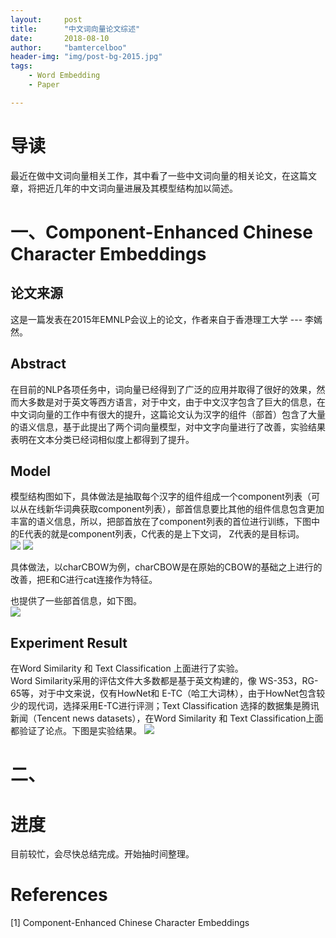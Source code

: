 ```yaml
---
layout:     post
title:      "中文词向量论文综述"
date:       2018-08-10
author:     "bamtercelboo"
header-img: "img/post-bg-2015.jpg"
tags:
    - Word Embedding
    - Paper

---
```



#  导读  #
最近在做中文词向量相关工作，其中看了一些中文词向量的相关论文，在这篇文章，将把近几年的中文词向量进展及其模型结构加以简述。


# 一、Component-Enhanced Chinese Character Embeddings #

## 论文来源 ##
这是一篇发表在2015年EMNLP会议上的论文，作者来自于香港理工大学 --- 李嫣然。

## Abstract ##
在目前的NLP各项任务中，词向量已经得到了广泛的应用并取得了很好的效果，然而大多数是对于英文等西方语言，对于中文，由于中文汉字包含了巨大的信息，在中文词向量的工作中有很大的提升，这篇论文认为汉字的组件（部首）包含了大量的语义信息，基于此提出了两个词向量模型，对中文字向量进行了改善，实验结果表明在文本分类已经词相似度上都得到了提升。

## Model ##
模型结构图如下，具体做法是抽取每个汉字的组件组成一个component列表（可以从在线新华词典获取component列表），部首信息要比其他的组件信息包含更加丰富的语义信息，所以，把部首放在了component列表的首位进行训练，下图中的E代表的就是component列表，C代表的是上下文词， Z代表的是目标词。  
![](https://i.imgur.com/46CRvTY.jpg)  ![](https://i.imgur.com/TshmPrx.jpg)

具体做法，以charCBOW为例，charCBOW是在原始的CBOW的基础之上进行的改善，把E和C进行cat连接作为特征。    

也提供了一些部首信息，如下图。  
![](https://i.imgur.com/KmB32WF.jpg)

## Experiment Result ##
在Word Similarity 和 Text Classification 上面进行了实验。  
Word Similarity采用的评估文件大多数都是基于英文构建的，像 WS-353，RG-65等，对于中文来说，仅有HowNet和 E-TC（哈工大词林），由于HowNet包含较少的现代词，选择采用E-TC进行评测；Text Classification  选择的数据集是腾讯新闻（Tencent news datasets），在Word Similarity 和 Text Classification上面都验证了论点。下图是实验结果。
![](https://i.imgur.com/99pznZG.jpg)



# 二、 #





#  进度  #
目前较忙，会尽快总结完成。开始抽时间整理。


# References  #
[1] Component-Enhanced Chinese Character Embeddings
 








